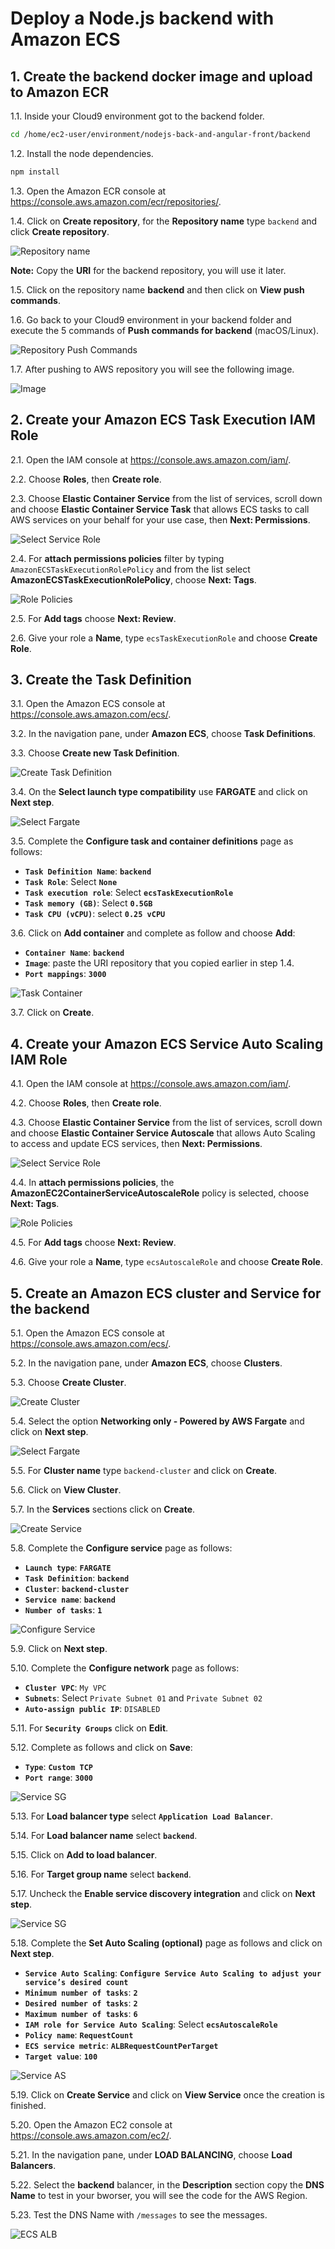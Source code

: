 # Deploy a Node.js backend with Amazon ECS

## 1. Create the backend docker image and upload to Amazon ECR

1.1\. Inside your Cloud9 environment got to the backend folder.

``` bash
cd /home/ec2-user/environment/nodejs-back-and-angular-front/backend
```

1.2\. Install the node dependencies.

``` bash
npm install
```

1.3\. Open the Amazon ECR console at https://console.aws.amazon.com/ecr/repositories/.

1.4\. Click on **Create repository**, for the **Repository name** type `backend` and click **Create repository**.

![Repository name](images/repository-name.png)

**Note:** Copy the **URI** for the backend repository, you will use it later.

1.5\. Click on the repository name **backend** and then click on **View push commands**.

1.6\. Go back to your Cloud9 environment in your backend folder and execute the 5 commands of **Push commands for backend** (macOS/Linux).

![Repository Push Commands](images/repository-push-commands.png)

1.7\. After pushing to AWS repository you will see the following image.

![Image](images/ecr-image.png)

## 2. Create your Amazon ECS Task Execution IAM Role

2.1\. Open the IAM console at https://console.aws.amazon.com/iam/.

2.2\. Choose **Roles**, then **Create role**.

2.3\. Choose **Elastic Container Service** from the list of services, scroll down and choose **Elastic Container Service Task** that allows ECS tasks to call AWS services on your behalf for your use case, then **Next: Permissions**.

![Select Service Role](images/ecs-role-create.png)

2.4\. For **attach permissions policies** filter by typing `AmazonECSTaskExecutionRolePolicy` and from the list select **AmazonECSTaskExecutionRolePolicy**, choose **Next: Tags**.

![Role Policies](images/iam-role-policies.png)

2.5\. For **Add tags** choose **Next: Review**.

2.6\. Give your role a **Name**, type `ecsTaskExecutionRole` and choose **Create Role**.

## 3. Create the Task Definition

3.1\. Open the Amazon ECS console at https://console.aws.amazon.com/ecs/.

3.2\. In the navigation pane, under **Amazon ECS**, choose **Task Definitions**.

3.3\. Choose **Create new Task Definition**.

![Create Task Definition](images/ecs-create-task.png)

3.4\. On the **Select launch type compatibility** use **FARGATE** and click on **Next step**.

![Select Fargate](images/ecs-task-fargate.png)

3.5\. Complete the **Configure task and container definitions** page as follows:

* **``Task Definition Name``**: **``backend``**
* **``Task Role``**: Select **``None``**
* **``Task execution role``**: Select **``ecsTaskExecutionRole``**
* **``Task memory (GB)``**: Select **``0.5GB``**
* **``Task CPU (vCPU)``**: select **``0.25 vCPU``**

3.6\. Click on **Add container** and complete as follow and choose **Add**:

* **``Container Name``**: **``backend``**
* **``Image``**: paste the URI repository that you copied earlier in step 1.4.
* **``Port mappings``**: **``3000``** 

![Task Container](images/ecs-task-container.png)

3.7\. Click on **Create**.

## 4. Create your Amazon ECS Service Auto Scaling IAM Role

4.1\. Open the IAM console at https://console.aws.amazon.com/iam/.

4.2\. Choose **Roles**, then **Create role**.

4.3\. Choose **Elastic Container Service** from the list of services, scroll down and choose **Elastic Container Service Autoscale** that allows Auto Scaling to access and update ECS services, then **Next: Permissions**.

![Select Service Role](images/ecs-role-create-as.png)

4.4\. In **attach permissions policies**, the **AmazonEC2ContainerServiceAutoscaleRole** policy is selected, choose **Next: Tags**.

![Role Policies](images/iam-role-policies-as.png)

4.5\. For **Add tags** choose **Next: Review**.

4.6\. Give your role a **Name**, type `ecsAutoscaleRole` and choose **Create Role**.

## 5. Create an Amazon ECS cluster and Service for the backend

5.1\. Open the Amazon ECS console at https://console.aws.amazon.com/ecs/.

5.2\. In the navigation pane, under **Amazon ECS**, choose **Clusters**.

5.3\. Choose **Create Cluster**.

![Create Cluster](images/ecs-create-cluster.png)

5.4\. Select the option **Networking only - Powered by AWS Fargate** and click on **Next step**.

![Select Fargate](images/ecs-cluster-select-fargate.png)

5.5\. For **Cluster name** type `backend-cluster` and click on **Create**.

5.6\. Click on **View Cluster**.

5.7\. In the **Services** sections click on **Create**.

![Create Service](images/ecs-create-service.png)

5.8\. Complete the **Configure service** page as follows:

* **``Launch type``**: **``FARGATE``**
* **``Task Definition``**: **``backend``**
* **``Cluster``**: **``backend-cluster``**
* **``Service name``**: **``backend``**
* **``Number of tasks``**: **``1``** 

![Configure Service](images/ecs-configure-service.png)

5.9\. Click on **Next step**.

5.10\. Complete the **Configure network** page as follows:

* **``Cluster VPC``**: `My VPC`
* **``Subnets``**: Select `Private Subnet 01` and `Private Subnet 02`
* **``Auto-assign public IP``**: `DISABLED`

5.11\. For **``Security Groups``** click on **Edit**.

5.12\. Complete as follows and click on **Save**:

* **``Type``**: **``Custom TCP``**
* **``Port range``**: **``3000``**

![Service SG](images/ecs-service-sg.png)

5.13\. For **Load balancer type** select **``Application Load Balancer``**.

5.14\. For **Load balancer name** select **``backend``**.

5.15\. Click on **Add to load balancer**.

5.16\. For **Target group name** select **``backend``**.

5.17\. Uncheck the **Enable service discovery integration** and click on **Next step**.

![Service SG](images/ecs-service-discovery-uncheck.png)

5.18\. Complete the **Set Auto Scaling (optional)** page as follows and click on **Next step**.

* **``Service Auto Scaling``**: **``Configure Service Auto Scaling to adjust your service’s desired count``**
* **``Minimum number of tasks``**: **``2``**
* **``Desired number of tasks``**: **``2``**
* **``Maximum number of tasks``**: **``6``**
* **``IAM role for Service Auto Scaling``**: Select **``ecsAutoscaleRole``**
* **``Policy name``**: **``RequestCount``**
* **``ECS service metric``**: **``ALBRequestCountPerTarget``**
* **``Target value``**: **``100``**

![Service AS](images/ecs-as.png)

5.19\. Click on **Create Service** and click on **View Service** once the creation is finished.

5.20\. Open the Amazon EC2 console at https://console.aws.amazon.com/ec2/.

5.21\. In the navigation pane, under **LOAD BALANCING**, choose **Load Balancers**.

5.22\. Select the **backend** balancer, in the **Description** section copy the **DNS Name** to test in your bworser, you will see the code for the AWS Region.

5.23\. Test the DNS Name with `/messages` to see the messages.

![ECS ALB](images/ecs-alb.png)
